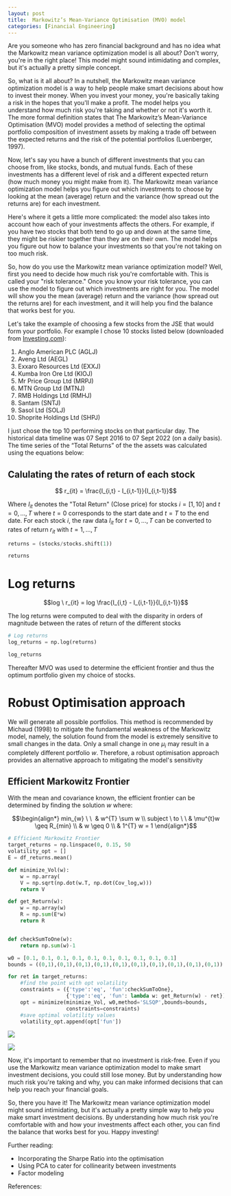 ```yaml
---
layout: post
title:  Markowitz’s Mean-Variance Optimisation (MVO) model
categories: [Financial Engineering]
---
```


Are you someone who has zero financial background and has no idea what the Markowitz mean variance optimization model is all about? Don't worry, you're in the right place! This model might sound intimidating and complex, but it's actually a pretty simple concept.

So, what is it all about? In a nutshell, the Markowitz mean variance optimization model is a way to help people make smart decisions about how to invest their money. When you invest your money, you're basically taking a risk in the hopes that you'll make a profit. The model helps you understand how much risk you're taking and whether or not it's worth it. The more formal definition states that The Markowitz’s Mean-Variance Optimisation (MVO) model provides a method of selecting the optimal portfolio composition of investment assets by making a trade off between the expected returns and the risk of the potential portfolios (Luenberger, 1997). 

Now, let's say you have a bunch of different investments that you can choose from, like stocks, bonds, and mutual funds. Each of these investments has a different level of risk and a different expected return (how much money you might make from it). The Markowitz mean variance optimization model helps you figure out which investments to choose by looking at the mean (average) return and the variance (how spread out the returns are) for each investment.

Here's where it gets a little more complicated: the model also takes into account how each of your investments affects the others. For example, if you have two stocks that both tend to go up and down at the same time, they might be riskier together than they are on their own. The model helps you figure out how to balance your investments so that you're not taking on too much risk.

So, how do you use the Markowitz mean variance optimization model? Well, first you need to decide how much risk you're comfortable with. This is called your "risk tolerance." Once you know your risk tolerance, you can use the model to figure out which investments are right for you. The model will show you the mean (average) return and the variance (how spread out the returns are) for each investment, and it will help you find the balance that works best for you.

Let's take the example of choosing a few stocks from the JSE that would form your portfolio. For example I chose 10 stocks listed below (downloaded from [Investing.com](http://pygments.org/)): 
1. Anglo American PLC (AGLJ) 
2. Aveng Ltd (AEGL) 
3. Exxaro Resources Ltd (EXXJ) 
4. Kumba Iron Ore Ltd (KIOJ) 
5. Mr Price Group Ltd (MRPJ) 
6. MTN Group Ltd (MTNJ) 
7. RMB Holdings Ltd (RMHJ) 
8. Santam (SNTJ) 
9. Sasol Ltd (SOLJ) 
10. Shoprite Holdings Ltd (SHPJ)

I just chose the top 10 performing stocks on that particular day. The historical data timeline was 07 Sept 2016 to 07 Sept 2022 (on a daily basis).  The time series of the “Total Returns” of the the assets was calculated using the equations below:

## Calulating the rates of return of each stock
$$ r_{it} = \frac{I_{i,t} - I_{i,t-1}}{I_{i,t-1}}$$ 

  Where $I_{it}$ denotes the "Total Return" (Close price) for stocks $i=[1,10]$ and $t = 0,...,T$ where $t=0$ corresponds to the start date and $t=T$ to the end date. For each stock $i$, the raw data $I_{it}$ for $t=0,...,T$ can be converted to rates of return $r_{it}$ with $t = 1,...,T$

```python
returns = (stocks/stocks.shift(1))

returns
```

# Log returns
$$log \ r_{it} = log \frac{I_{i,t} - I_{i,t-1}}{I_{i,t-1}}$$

The log returns were computed to deal with the disparity in orders of magnitude between the rates of return of the different stocks

```python
# Log returns
log_returns = np.log(returns)

log_returns
```

Thereafter MVO was used to determine the efficient frontier and thus the optimum portfolio given my choice of stocks. 

# Robust Optimisation approach
We will generate all possible portfolios. This method is recommended by Michaud (1998) to mitigate the fundamental weakness of the Markowitz model, namely, the solution found from the model is extremely sensitive to small changes in the data. Only a small change in one $\mu_{i}$ may result in a completely different portfolio $w$. Therefore, a robust optimisation approach provides an alternative approach to mitigating the model's sensitivity

## Efficient Markowitz Frontier
With the mean and covariance known, the efficient frontier can be determined by finding the solution $w$ where:


$$\begin{align*} min_{w} \ \  & w^{T} \sum w \\ subject \ to \ \ & \mu^{t}w \geq R_{min} \\ & w \geq 0 \\ & 1^{T} w = 1 \end{align*}$$
```python
# Efficient Markowitz Frontier
target_returns = np.linspace(0, 0.15, 50
volatility_opt = []
E = df_returns.mean()

def minimize_Vol(w):
    w = np.array(
    V = np.sqrt(np.dot(w.T, np.dot(Cov_log,w)))
    return V

def get_Return(w):
    w = np.array(w)
    R = np.sum(E*w)
	return R


def checkSumToOne(w):
    return np.sum(w)-1

w0 = [0.1, 0.1, 0.1, 0.1, 0.1, 0.1, 0.1, 0.1, 0.1, 0.1]
bounds = ((0,1),(0,1),(0,1),(0,1),(0,1),(0,1),(0,1),(0,1),(0,1),(0,1))

for ret in target_returns:
    #find the point with opt volatility
    constraints = ({'type':'eq', 'fun':checkSumToOne},
                   {'type':'eq', 'fun': lambda w: get_Return(w) - ret})
    opt = minimize(minimize_Vol, w0,method='SLSQP',bounds=bounds, 
                   constraints=constraints)
    #save optimal volatility values
    volatility_opt.append(opt['fun'])
```

![](/images/reverie-demo.png)

![](/images/reverie-demo.png)

Now, it's important to remember that no investment is risk-free. Even if you use the Markowitz mean variance optimization model to make smart investment decisions, you could still lose money. But by understanding how much risk you're taking and why, you can make informed decisions that can help you reach your financial goals.

So, there you have it! The Markowitz mean variance optimization model might sound intimidating, but it's actually a pretty simple way to help you make smart investment decisions. By understanding how much risk you're comfortable with and how your investments affect each other, you can find the balance that works best for you. Happy investing!


Further reading:
- Incorporating the Sharpe Ratio into the optimisation 
- Using PCA to cater for collinearity between investments
- Factor modeling

References:
